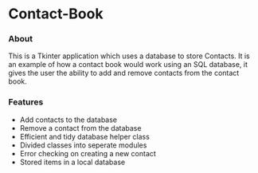 
# Contact-Book

### About

This is a Tkinter application which uses a database to store Contacts. It is an example of how a contact book would work using an SQL database, it gives the user the ability to add and remove contacts from the contact book. 

### Features
- Add contacts to the database
- Remove a contact from the database
- Efficient and tidy database helper class
- Divided classes into seperate modules
- Error checking on creating a new contact
- Stored items in a local database

